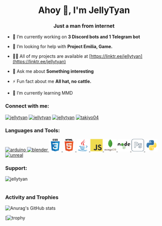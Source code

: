 <h1 align="center">Ahoy 🐸, I'm JellyTyan</h1>
<h3 align="center">Just a man from internet</h3>

- 🔭 I’m currently working on **3 Discord bots and 1 Telegram bot**

- 🤝 I’m looking for help with **Project Emilia, Game.**

- 👨‍💻 All of my projects are available at [https://linktr.ee/jellytyan](https://linktr.ee/jellytyan)

- 💬 Ask me about **Something interesting**

- ⚡ Fun fact about me **All hat, no cattle.**

- 🌱 I’m currently learning MMD

<h3 align="left">Connect with me:</h3>
<p align="left">
<a href="https://twitter.com/jellytyan" target="blank"><img align="center" src="https://raw.githubusercontent.com/rahuldkjain/github-profile-readme-generator/master/src/images/icons/Social/twitter.svg" alt="jellytyan" height="30" width="40" /></a>
<a href="https://www.youtube.com/channel/UCMrQ1oUD6GtvmvThWzlxZnQ" target="blank"><img align="center" src="https://raw.githubusercontent.com/rahuldkjain/github-profile-readme-generator/master/src/images/icons/Social/youtube.svg" alt="jellytyan" height="30" width="40" /></a>
<a href="https://discord.gg/77keb7smna" target="blank"><img align="center" src="https://raw.githubusercontent.com/rahuldkjain/github-profile-readme-generator/master/src/images/icons/Social/discord.svg" alt="jellytyan" height="30" width="40" /></a>
<a href="https://www.instagram.com/jellyfumo" target="blank"><img align="center" src="https://raw.githubusercontent.com/rahuldkjain/github-profile-readme-generator/master/src/images/icons/Social/instagram.svg" alt="takiyo04" height="30" width="40" /></a>
</p>

<h3 align="left">Languages and Tools:</h3>
<p align="left"> <a href="https://www.arduino.cc/" target="_blank" rel="noreferrer"> <img src="https://cdn.worldvectorlogo.com/logos/arduino-1.svg" alt="arduino" width="40" height="40"/> </a> <a href="https://www.blender.org/" target="_blank" rel="noreferrer"> <img src="https://download.blender.org/branding/community/blender_community_badge_white.svg" alt="blender" width="40" height="40"/> </a> <a href="https://www.w3schools.com/css/" target="_blank" rel="noreferrer"> <img src="https://raw.githubusercontent.com/devicons/devicon/master/icons/css3/css3-original-wordmark.svg" alt="css3" width="40" height="40"/> </a> <a href="https://www.w3.org/html/" target="_blank" rel="noreferrer"> <img src="https://raw.githubusercontent.com/devicons/devicon/master/icons/html5/html5-original-wordmark.svg" alt="html5" width="40" height="40"/> </a> <a href="https://www.java.com" target="_blank" rel="noreferrer"> <img src="https://raw.githubusercontent.com/devicons/devicon/master/icons/java/java-original.svg" alt="java" width="40" height="40"/> </a> <a href="https://developer.mozilla.org/en-US/docs/Web/JavaScript" target="_blank" rel="noreferrer"> <img src="https://raw.githubusercontent.com/devicons/devicon/master/icons/javascript/javascript-original.svg" alt="javascript" width="40" height="40"/> </a> <a href="https://www.mongodb.com/" target="_blank" rel="noreferrer"> <img src="https://raw.githubusercontent.com/devicons/devicon/master/icons/mongodb/mongodb-original-wordmark.svg" alt="mongodb" width="40" height="40"/> </a> <a href="https://nodejs.org" target="_blank" rel="noreferrer"> <img src="https://raw.githubusercontent.com/devicons/devicon/master/icons/nodejs/nodejs-original-wordmark.svg" alt="nodejs" width="40" height="40"/> </a> <a href="https://www.photoshop.com/en" target="_blank" rel="noreferrer"> <img src="https://raw.githubusercontent.com/devicons/devicon/master/icons/photoshop/photoshop-line.svg" alt="photoshop" width="40" height="40"/> </a> <a href="https://www.python.org" target="_blank" rel="noreferrer"> <img src="https://raw.githubusercontent.com/devicons/devicon/master/icons/python/python-original.svg" alt="python" width="40" height="40"/> </a> <a href="https://unrealengine.com/" target="_blank" rel="noreferrer"> <img src="https://raw.githubusercontent.com/kenangundogan/fontisto/036b7eca71aab1bef8e6a0518f7329f13ed62f6b/icons/svg/brand/unreal-engine.svg" alt="unreal" width="40" height="40"/> </a> </p>

<h3 align="left">Support:</h3>
<p><a href="https://www.buymeacoffee.com/jellytyan"> <img align="left" src="https://cdn.buymeacoffee.com/buttons/v2/default-yellow.png" height="50" width="210" alt="jellytyan" /></a></p><br><br>

<h3 align="left">Activity and Trophies</h3>

![Anurag's GitHub stats](https://github-readme-stats.vercel.app/api?username=Licomix&show_icons=true&theme=chartreuse-dark)


[![trophy](https://github-profile-trophy.vercel.app/?username=licomix&column=4&margin-w=15&margin-h=15&theme=juicyfresh)
